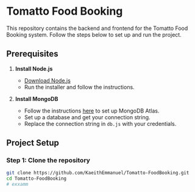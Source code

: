 # Tomatto Food Booking

This repository contains the backend and frontend for the Tomatto Food Booking system. Follow the steps below to set up and run the project.

## Prerequisites

1. **Install Node.js**
   - [Download Node.js](https://nodejs.org/en/download/)
   - Run the installer and follow the instructions.

2. **Install MongoDB**
   - Follow the instructions [here](https://www.mongodb.com/cloud/atlas/register) to set up MongoDB Atlas.
   - Set up a database and get your connection string.
   - Replace the connection string in `db.js` with your credentials.

## Project Setup

### Step 1: Clone the repository

```bash
git clone https://github.com/KaeithEmmanuel/Tomatto-FoodBooking.git
cd Tomatto-FoodBooking
#   e x x a m m  
 